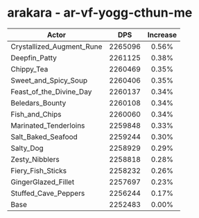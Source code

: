 # arakara - ar-vf-yogg-cthun-me
| Actor | DPS | Increase |
|---|:---:|:---:|
|Crystallized_Augment_Rune|2265096|0.56%|
|Deepfin_Patty|2261125|0.38%|
|Chippy_Tea|2260469|0.35%|
|Sweet_and_Spicy_Soup|2260406|0.35%|
|Feast_of_the_Divine_Day|2260137|0.34%|
|Beledars_Bounty|2260108|0.34%|
|Fish_and_Chips|2260060|0.34%|
|Marinated_Tenderloins|2259848|0.33%|
|Salt_Baked_Seafood|2259244|0.30%|
|Salty_Dog|2258929|0.29%|
|Zesty_Nibblers|2258818|0.28%|
|Fiery_Fish_Sticks|2258232|0.26%|
|GingerGlazed_Fillet|2257697|0.23%|
|Stuffed_Cave_Peppers|2256244|0.17%|
|Base|2252483|0.00%|
